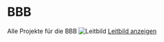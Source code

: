 # BBB
Alle Projekte für die BBB
![Leitbild](https://raw.githubusercontent.com/Thimeus/BBB/main/Leitbild.jpg)
<a href="https://raw.githubusercontent.com/Thimeus/BBB/main/Leitbild.jpg" target="_blank">Leitbild anzeigen</a>
